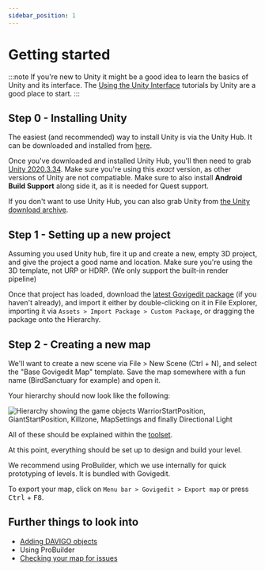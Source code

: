 ```yaml
---
sidebar_position: 1
---
```

# Getting started

:::note
If you're new to Unity it might be a good idea to learn the basics of Unity and its interface.
The [Using the Unity Interface](https://learn.unity.com/tutorial/using-the-unity-interface?uv=2020.3) tutorials by Unity are a good place to start.
:::

## Step 0 - Installing Unity

The easiest (and recommended) way to install Unity is via the Unity Hub. 
It can be downloaded and installed from [here](https://unity3d.com/get-unity/download/archive).

Once you've downloaded and installed Unity Hub, you'll then need to grab [Unity 2020.3.34](unityhub://2020.3.34f1/9a4c9c70452b). 
Make sure you're using this *exact* version, as other versions of Unity are not compatiable. 
Make sure to also install **Android Build Support** along side it, as it is needed for Quest support.

If you don't want to use Unity Hub, you can also grab Unity from [the Unity download archive](https://unity3d.com/get-unity/download/archive).

## Step 1 - Setting up a new project

Assuming you used Unity hub, fire it up and create a new, empty 3D project, and give the project a good name and location. 
Make sure you're using the 3D template, not URP or HDRP. (We only support the built-in render pipeline)

Once that project has loaded, download the [latest Govigedit package](https://davigo.page.link/govigedit-latest)
(if you haven't already), and import it either by double-clicking on it in File Explorer, importing it via `Assets > Import Package > Custom Package`, or dragging the package onto the Hierarchy. 

## Step 2 - Creating a new map

We'll want to create a new scene via File > New Scene (Ctrl + N), and select the "Base Govigedit Map" template. Save the map somewhere with a fun name (BirdSanctuary for example) and open it. 

Your hierarchy should now look like the following:

![Hierarchy showing the game objects WarriorStartPosition, GiantStartPosition, Killzone, MapSettings and finally Directional Light](/img/gettingstarted/templatehierarchy.png)

All of these should be explained within the [toolset](/toolset/components). 

At this point, everything should be set up to design and build your level. 

We recommend using ProBuilder, which we use internally for quick prototyping of levels. It is bundled with Govigedit. 

To export your map, click on `Menu bar > Govigedit > Export map` or press <kbd>Ctrl</kbd> + <kbd>F8</kbd>. 

## Further things to look into

* [Adding DAVIGO objects](/toolset/editor-windows/asset-browser)
* Using ProBuilder
* [Checking your map for issues](/toolset/editor-windows/map-issues)
